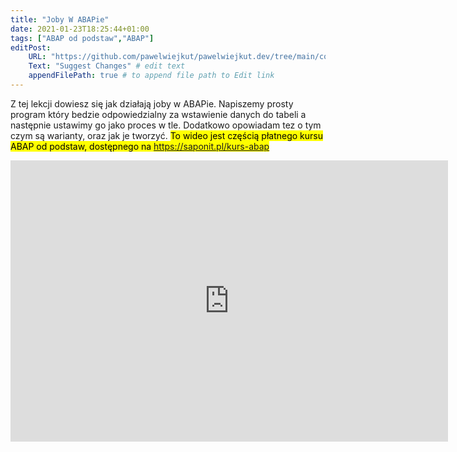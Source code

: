 ```yaml
---
title: "Joby W ABAPie"
date: 2021-01-23T18:25:44+01:00
tags: ["ABAP od podstaw","ABAP"]
editPost:
    URL: "https://github.com/pawelwiejkut/pawelwiejkut.dev/tree/main/content"
    Text: "Suggest Changes" # edit text
    appendFilePath: true # to append file path to Edit link
---
```


Z tej lekcji dowiesz się jak działają joby w ABAPie. Napiszemy prosty program który bedzie odpowiedzialny za wstawienie danych do tabeli a następnie ustawimy go jako proces w tle. Dodatkowo opowiadam tez o tym czym są warianty, oraz jak je tworzyć.
<mark> To wideo jest częścią płatnego kursu ABAP od podstaw, dostępnego na https://saponit.pl/kurs-abap</mark>

<iframe width="700" height="450" src="https://www.youtube.com/embed/hedhGVK6OKI" title="YouTube video player" frameborder="0" allow="accelerometer; autoplay; clipboard-write; encrypted-media; gyroscope; picture-in-picture" allowfullscreen></iframe>

